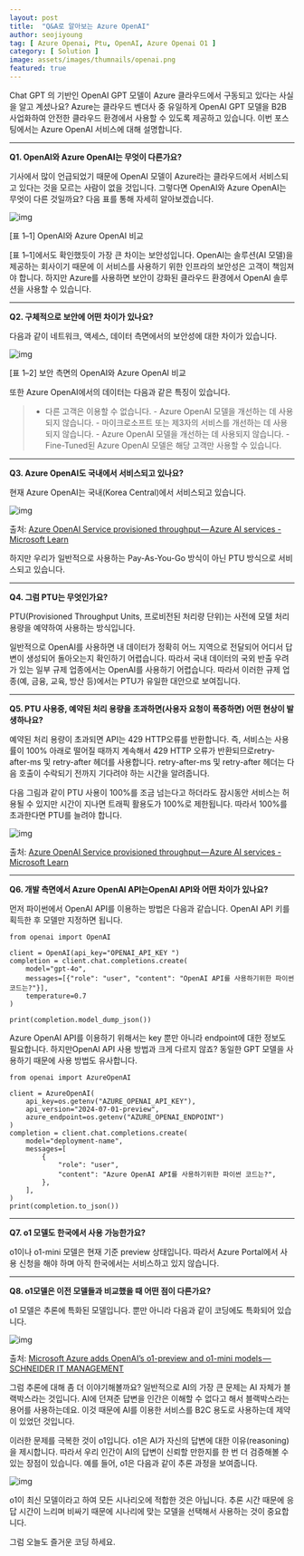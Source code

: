 ```yaml
---
layout: post
title:  "Q&A로 알아보는 Azure OpenAI"
author: seojiyoung
tag: [ Azure Openai, Ptu, OpenAI, Azure Openai O1 ]
category: [ Solution ]
image: assets/images/thumnails/openai.png
featured: true
--- 
```


Chat GPT 의 기반인 OpenAI GPT 모델이 Azure 클라우드에서 구동되고 있다는 사실을 알고 계셨나요? Azure는 클라우드 벤더사 중 유일하게 OpenAI GPT 모델을 B2B 사업화하여 안전한 클라우드 환경에서 사용할 수 있도록 제공하고 있습니다. 이번 포스팅에서는 Azure OpenAI 서비스에 대해 설명합니다.

---

**Q1. OpenAI와 Azure OpenAI는 무엇이 다른가요?**

기사에서 많이 언급되었기 때문에 OpenAI 모델이 Azure라는 클라우드에서 서비스되고 있다는 것을 모르는 사람이 없을 것입니다. 그렇다면 OpenAI와 Azure OpenAI는 무엇이 다른 것일까요? 다음 표를 통해 자세히 알아보겠습니다.

![img](../assets/images/seojiyoung/openai1.png)

[표 1–1] OpenAI와 Azure OpenAI 비교

[표 1–1]에서도 확인했듯이 가장 큰 차이는 보안성입니다. OpenAI는 솔루션(AI 모델)을 제공하는 회사이기 때문에 이 서비스를 사용하기 위한 인프라의 보안성은 고객이 책임져야 합니다. 하지만 Azure를 사용하면 보안이 강화된 클라우드 환경에서 OpenAI 솔루션을 사용할 수 있습니다.

---

**Q2. 구체적으로 보안에 어떤 차이가 있나요?**

다음과 같이 네트워크, 액세스, 데이터 측면에서의 보안성에 대한 차이가 있습니다.

![img](../assets/images/seojiyoung/openai2.png)

[표 1–2] 보안 측면의 OpenAI와 Azure OpenAI 비교

또한 Azure OpenAI에서의 데이터는 다음과 같은 특징이 있습니다.

> - 다른 고객은 이용할 수 없습니다. - Azure OpenAI 모델을 개선하는 데 사용되지 않습니다. - 마이크로소프트 또는 제3자의 서비스를 개선하는 데 사용되지 않습니다. - Azure OpenAI 모델을 개선하는 데 사용되지 않습니다. - Fine-Tuned된 Azure OpenAI 모델은 해당 고객만 사용할 수 있습니다.
> 

---

**Q3. Azure OpenAI도 국내에서 서비스되고 있나요?**

현재 Azure OpenAI는 국내(Korea Central)에서 서비스되고 있습니다.

![img](../assets/images/seojiyoung/openai3.png)

출처: [Azure OpenAI Service provisioned throughput — Azure AI services - Microsoft Learn](https://learn.microsoft.com/en-us/azure/ai-services/openai/concepts/provisioned-throughput)

하지만 우리가 일반적으로 사용하는 Pay-As-You-Go 방식이 아닌 PTU 방식으로 서비스되고 있습니다.

---

**Q4. 그럼 PTU는 무엇인가요?**

PTU(Provisioned Throughput Units, 프로비전된 처리량 단위)는 사전에 모델 처리 용량을 예약하여 사용하는 방식입니다.

일반적으로 OpenAI를 사용하면 내 데이터가 정확히 어느 지역으로 전달되어 어디서 답변이 생성되어 돌아오는지 확인하기 어렵습니다. 따라서 국내 데이터의 국외 반출 우려가 있는 일부 규제 업종에서는 OpenAI를 사용하기 어렵습니다. 따라서 이러한 규제 업종(예, 금융, 교육, 방산 등)에서는 PTU가 유일한 대안으로 보여집니다.

---

**Q5. PTU 사용중, 예약된 처리 용량을 초과하면(사용자 요청이 폭증하면) 어떤 현상이 발생하나요?**

예약된 처리 용량이 초과되면 API는 429 HTTP오류를 반환합니다. 즉, 서비스는 사용률이 100% 아래로 떨어질 때까지 계속해서 429 HTTP 오류가 반환되므로retry-after-ms 및 retry-after 헤더를 사용합니다. retry-after-ms 및 retry-after 헤더는 다음 호출이 수락되기 전까지 기다려야 하는 시간을 알려줍니다.

다음 그림과 같이 PTU 사용이 100%를 조금 넘는다고 하더라도 잠시동안 서비스는 허용될 수 있지만 시간이 지나면 트래픽 활용도가 100%로 제한됩니다. 따라서 100%를 초과한다면 PTU를 늘려야 합니다.

![img](../assets/images/seojiyoung/openai4.png)

출처: [Azure OpenAI Service provisioned throughput — Azure AI services - Microsoft Learn](https://learn.microsoft.com/en-us/azure/ai-services/openai/concepts/provisioned-throughput)

---

**Q6. 개발 측면에서 Azure OpenAI API는OpenAI API와 어떤 차이가 있나요?**

먼저 파이썬에서 OpenAI API를 이용하는 방법은 다음과 같습니다. OpenAI API 키를 획득한 후 모델만 지정하면 됩니다.

```
from openai import OpenAI

client = OpenAI(api_key="OPENAI_API_KEY ")
completion = client.chat.completions.create(
    model="gpt-4o",
    messages=[{"role": "user", "content": "OpenAI API를 사용하기위한 파이썬 코드는?"}],
    temperature=0.7
)

print(completion.model_dump_json())
```

Azure OpenAI API를 이용하기 위해서는 key 뿐만 아니라 endpoint에 대한 정보도 필요합니다. 하지만OpenAI API 사용 방법과 크게 다르지 않죠? 동일한 GPT 모델을 사용하기 때문에 사용 방법도 유사합니다.

```
from openai import AzureOpenAI

client = AzureOpenAI(
    api_key=os.getenv("AZURE_OPENAI_API_KEY"),
    api_version="2024-07-01-preview",
    azure_endpoint=os.getenv("AZURE_OPENAI_ENDPOINT")
)
completion = client.chat.completions.create(
    model="deployment-name",
    messages=[
        {
            "role": "user",
            "content": "Azure OpenAI API를 사용하기위한 파이썬 코드는?",
        },
    ],
)
print(completion.to_json())
```

---

**Q7. o1 모델도 한국에서 사용 가능한가요?**

o1이나 o1-mini 모델은 현재 기준 preview 상태입니다. 따라서 Azure Portal에서 사용 신청을 해야 하며 아직 한국에서는 서비스하고 있지 않습니다.

---

**Q8. o1모델은 이전 모델들과 비교했을 때 어떤 점이 다른가요?**

o1 모델은 추론에 특화된 모델입니다. 뿐만 아니라 다음과 같이 코딩에도 특화되어 있습니다.

![img](../assets/images/seojiyoung/openai5.png)

출처: [Microsoft Azure adds OpenAI’s o1-preview and o1-mini models — SCHNEIDER IT MANAGEMENT](https://www.schneider.im/microsoft-azure-adds-openais-o1-preview-and-o1-mini-models/)

그럼 추론에 대해 좀 더 이야기해볼까요? 일반적으로 AI의 가장 큰 문제는 AI 자체가 블랙박스라는 것입니다. AI에 던져준 답변을 인간은 이해할 수 없다고 해서 블랙박스라는 용어를 사용하는데요. 이것 때문에 AI를 이용한 서비스를 B2C 용도로 사용하는데 제약이 있었던 것입니다.

이러한 문제를 극복한 것이 o1입니다. o1은 AI가 자신의 답변에 대한 이유(reasoning)을 제시합니다. 따라서 우리 인간이 AI의 답변이 신뢰할 만한지를 한 번 더 검증해볼 수 있는 장점이 있습니다. 예를 들어, o1은 다음과 같이 추론 과정을 보여줍니다.

![img](../assets/images/seojiyoung/openai6.png)

o1이 최신 모델이라고 하여 모든 시나리오에 적합한 것은 아닙니다. 추론 시간 때문에 응답 시간이 느리며 비싸기 때문에 시나리에 맞는 모델을 선택해서 사용하는 것이 중요합니다.

그럼 오늘도 즐거운 코딩 하세요.